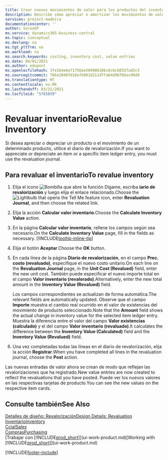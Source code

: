 ```yaml
---
title: Crear nuevos movimientos de valor para los productos del inventario | Documentos de Microsoft
description: Describe cómo apreciar o amortizar los movimientos de valor de uno o varios productos del inventario enviando el valor calculado actual.
services: project-madeira
documentationcenter: ''
author: SorenGP
ms.service: dynamics365-business-central
ms.topic: conceptual
ms.devlang: na
ms.tgt_pltfrm: na
ms.workload: na
ms.search.keywords: costing, inventory cost, value entries
ms.date: 04/01/2021
ms.author: edupont
ms.openlocfilehash: 3fe164e6e71756ee56990610bc6c6cb0557ad2c3
ms.sourcegitcommit: 766e2840fd16efb901d211d7fa64d96766ac99d9
ms.translationtype: HT
ms.contentlocale: es-MX
ms.lasthandoff: 03/31/2021
ms.locfileid: "5785859"
---
```

# <a name="revalue-inventory"></a><span data-ttu-id="2f7e0-103">Revaluar inventario</span><span class="sxs-lookup"><span data-stu-id="2f7e0-103">Revalue Inventory</span></span>
<span data-ttu-id="2f7e0-104">Si desea apreciar o depreciar un producto o el movimiento de un determinado producto, utilice el diario de revalorización.</span><span class="sxs-lookup"><span data-stu-id="2f7e0-104">If you want to appreciate or depreciate an item or a specific item ledger entry, you must use the revaluation journal.</span></span>

## <a name="to-revalue-inventory"></a><span data-ttu-id="2f7e0-105">Para revaluar el inventario</span><span class="sxs-lookup"><span data-stu-id="2f7e0-105">To revalue inventory</span></span>
1. <span data-ttu-id="2f7e0-106">Elija el icono ![Bombilla que abre la función Dígame](media/ui-search/search_small.png "Dígame qué desea hacer"), escriba **iario de revalorización** y luego elija el enlace relacionado.</span><span class="sxs-lookup"><span data-stu-id="2f7e0-106">Choose the ![Lightbulb that opens the Tell Me feature](media/ui-search/search_small.png "Tell me what you want to do") icon, enter **Revaluation Journal**, and then choose the related link.</span></span>
2. <span data-ttu-id="2f7e0-107">Elija la acción **Calcular valor inventario**.</span><span class="sxs-lookup"><span data-stu-id="2f7e0-107">Choose the **Calculate Inventory Value** action.</span></span>
3. <span data-ttu-id="2f7e0-108">En la página **Calcular valor inventario**, rellene los campos según sea necesario.</span><span class="sxs-lookup"><span data-stu-id="2f7e0-108">On the **Calculate Inventory Value** page, fill in the fields as necessary.</span></span> [!INCLUDE[tooltip-inline-tip](includes/tooltip-inline-tip_md.md)]
4. <span data-ttu-id="2f7e0-109">Elija el botón **Aceptar**.</span><span class="sxs-lookup"><span data-stu-id="2f7e0-109">Choose the **OK** button.</span></span>
5. <span data-ttu-id="2f7e0-110">En cada línea de la página **Diario de revalorización**, en el campo **Prec. costo (revaluado)**, especifique el nuevo costo unitario.</span><span class="sxs-lookup"><span data-stu-id="2f7e0-110">On each line on the **Revaluation Journal** page, in the **Unit Cost (Revalued)** field, enter the new unit cost.</span></span> <span data-ttu-id="2f7e0-111">También puede especificar el nuevo importe total en el campo **Valor inventario (revalorado)**.</span><span class="sxs-lookup"><span data-stu-id="2f7e0-111">Alternatively, enter the new total amount in the **Inventory Value (Revalued)** field.</span></span>

    <span data-ttu-id="2f7e0-112">Los campos correspondientes se actualizan de forma automática.</span><span class="sxs-lookup"><span data-stu-id="2f7e0-112">The relevant fields are automatically updated.</span></span> <span data-ttu-id="2f7e0-113">Observe que el campo **Importe** muestra el cambio real ocurrido en el valor de existencias del movimiento de producto seleccionado.</span><span class="sxs-lookup"><span data-stu-id="2f7e0-113">Note that the **Amount** field shows the actual change in inventory value for the selected item ledger entry.</span></span> <span data-ttu-id="2f7e0-114">Muestra la diferencia entre el valor del campo **Valor existencias (calculado)** y el del campo **Valor inventario (revaluado)**.</span><span class="sxs-lookup"><span data-stu-id="2f7e0-114">It calculates the difference between the **Inventory Value (Calculated)** field and the **Inventory Value (Revalued)** field.</span></span>
6. <span data-ttu-id="2f7e0-115">Una vez completadas todas las líneas en el diario de revalorización, elija la acción **Registrar**.</span><span class="sxs-lookup"><span data-stu-id="2f7e0-115">When you have completed all lines in the revaluation journal, choose the **Post** action.</span></span>

<span data-ttu-id="2f7e0-116">Las nuevas entradas de valor ahora se crean de modo que reflejan las revalorizaciones que ha registrado.</span><span class="sxs-lookup"><span data-stu-id="2f7e0-116">New value entries are now created to reflect the revaluations that you have posted.</span></span> <span data-ttu-id="2f7e0-117">Puede ver los nuevos valores en las respectivas tarjetas de producto.</span><span class="sxs-lookup"><span data-stu-id="2f7e0-117">You can see the new values on the respective item cards.</span></span>

## <a name="see-also"></a><span data-ttu-id="2f7e0-118">Consulte también</span><span class="sxs-lookup"><span data-stu-id="2f7e0-118">See Also</span></span>
[<span data-ttu-id="2f7e0-119">Detalles de diseño: Revalorización</span><span class="sxs-lookup"><span data-stu-id="2f7e0-119">Design Details: Revaluation</span></span>](design-details-revaluation.md)  
[<span data-ttu-id="2f7e0-120">Inventario</span><span class="sxs-lookup"><span data-stu-id="2f7e0-120">Inventory</span></span>](inventory-manage-inventory.md)  
[<span data-ttu-id="2f7e0-121">Ccial</span><span class="sxs-lookup"><span data-stu-id="2f7e0-121">Sales</span></span>](sales-manage-sales.md)  
[<span data-ttu-id="2f7e0-122">Compras</span><span class="sxs-lookup"><span data-stu-id="2f7e0-122">Purchasing</span></span>](purchasing-manage-purchasing.md)  
<span data-ttu-id="2f7e0-123">[Trabajar con [!INCLUDE[prod_short](includes/prod_short.md)]](ui-work-product.md)</span><span class="sxs-lookup"><span data-stu-id="2f7e0-123">[Working with [!INCLUDE[prod_short](includes/prod_short.md)]](ui-work-product.md)</span></span>


[!INCLUDE[footer-include](includes/footer-banner.md)]